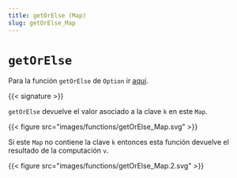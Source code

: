 ```yaml
---
title: getOrElse (Map)
slug: getOrElse_Map
---
```


# `getOrElse`

Para la función `getOrElse` de `Option` ir [aquí](../getOrElse_Option).

{{< signature >}}

`getOrElse` devuelve el valor asociado a la clave `k` en este `Map`.

{{< figure src="images/functions/getOrElse_Map.svg" >}}

Si este `Map` no contiene la clave `k` entonces esta función devuelve el resultado de la computación `v`.

{{< figure src="images/functions/getOrElse_Map.2.svg" >}}

